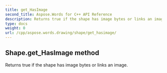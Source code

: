 ```yaml
---
title: get_HasImage
second_title: Aspose.Words for C++ API Reference
description: Returns true if the shape has image bytes or links an image. 
type: docs
weight: 0
url: /cpp/aspose.words.drawing/shape/get_hasimage/
---
```

## Shape.get_HasImage method


Returns true if the shape has image bytes or links an image.


